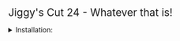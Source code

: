 <span style="font-size:1.5em;">Jiggy's Cut 24 - Whatever that is!</span>

<details>
<summary>Installation:</summary>

| Step | Step |
|-----:|-----------|
|     1| Do this |
|     2| Do that     |
|     3| Do whatever       |

</details>
